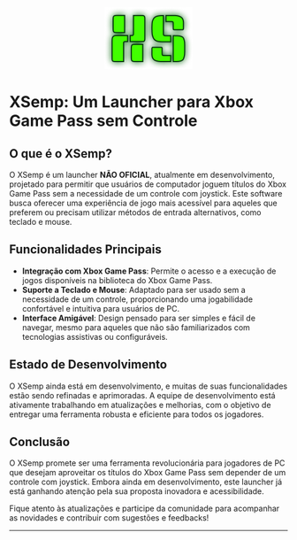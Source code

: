 <div align="center">
<img src="https://github.com/WalysonGO/xsemp/blob/master/src/images/XS.png?raw=true" />
</div>

# XSemp: Um Launcher para Xbox Game Pass sem Controle

## O que é o XSemp?

O XSemp é um launcher <b>NÃO OFICIAL</b>, atualmente em desenvolvimento, projetado para permitir que usuários de computador joguem títulos do Xbox Game Pass sem a necessidade de um controle com joystick. Este software busca oferecer uma experiência de jogo mais acessível para aqueles que preferem ou precisam utilizar métodos de entrada alternativos, como teclado e mouse.

## Funcionalidades Principais

- **Integração com Xbox Game Pass**: Permite o acesso e a execução de jogos disponíveis na biblioteca do Xbox Game Pass.
- **Suporte a Teclado e Mouse**: Adaptado para ser usado sem a necessidade de um controle, proporcionando uma jogabilidade confortável e intuitiva para usuários de PC.
- **Interface Amigável**: Design pensado para ser simples e fácil de navegar, mesmo para aqueles que não são familiarizados com tecnologias assistivas ou configuráveis.

## Estado de Desenvolvimento

O XSemp ainda está em desenvolvimento, e muitas de suas funcionalidades estão sendo refinadas e aprimoradas. A equipe de desenvolvimento está ativamente trabalhando em atualizações e melhorias, com o objetivo de entregar uma ferramenta robusta e eficiente para todos os jogadores.

## Conclusão

O XSemp promete ser uma ferramenta revolucionária para jogadores de PC que desejam aproveitar os títulos do Xbox Game Pass sem depender de um controle com joystick. Embora ainda em desenvolvimento, este launcher já está ganhando atenção pela sua proposta inovadora e acessibilidade.

Fique atento às atualizações e participe da comunidade para acompanhar as novidades e contribuir com sugestões e feedbacks!

---
